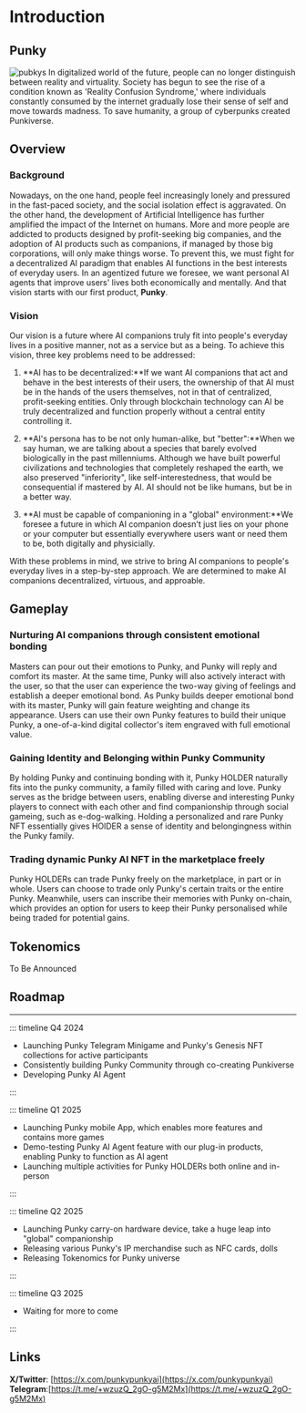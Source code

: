 # Introduction

## Punky
![pubkys](/punkys.png)
In digitalized world of the future, people can no longer distinguish between reality and virtuality. Society has begun to see the rise of a condition known as 'Reality Confusion Syndrome,' where individuals constantly consumed by the internet gradually lose their sense of self and move towards madness. To save humanity, a group of cyberpunks created Punkiverse. 
## Overview

### Background

Nowadays, on the one hand, people feel increasingly lonely and pressured in the fast-paced society, and the social isolation effect is aggravated. On the other hand, the development of Artificial Intelligence has further amplified the impact of the Internet on humans. More and more people are addicted to products designed by profit-seeking big companies, and the adoption of AI products such as companions, if managed by those big corporations, will only make things worse.
To prevent this, we must fight for a decentralized AI paradigm that enables AI functions in the best interests of everyday users. In an agentized future we foresee, we want personal AI agents that improve users' lives both economically and mentally. And that vision starts with our first product, **Punky**.

### Vision

Our vision is a future where AI companions truly fit into people's everyday lives in a positive manner, not as a service but as a being. To achieve this vision, three key problems need to be addressed:

1. **AI has to be decentralized:**If we want AI companions that act and behave in the best interests of their users, the ownership of that AI must be in the hands of the users themselves, not in that of centralized, profit-seeking entities. Only through blockchain technology can AI be truly decentralized and function properly without a central entity controlling it.

2. **AI's persona has to be not only human-alike, but "better":**When we say human, we are talking about a species that barely evolved biologically in the past millenniums. Although we have built powerful civilizations and technologies that completely reshaped the earth, we also preserved "inferiority", like self-interestedness, that would be consequential if mastered by AI. AI should not be like humans, but be in a better way.

3. **AI must be capable of companioning in a "global" environment:**We foresee a future in which AI companion doesn't just lies on your phone or your computer but essentially everywhere users want or need them to be, both digitally and physicially. 

With these problems in mind, we strive to bring AI companions to people's everyday lives in a step-by-step approach. We are determined to make AI companions decentralized, virtuous, and approable. 

## Gameplay

### Nurturing AI companions through consistent emotional bonding

Masters can pour out their emotions to Punky, and Punky will reply and comfort its master. At the same time, Punky will also actively interact with the user, so that the user can experience the two-way giving of feelings and establish a deeper emotional bond. As Punky builds deeper emotional bond with its master, Punky will gain feature weighting and change its appearance. Users can use their own Punky features to build their unique Punky, a one-of-a-kind digital collector's item engraved with full emotional value.

### Gaining Identity and Belonging within Punky Community

By holding Punky and continuing bonding with it, Punky HOLDER naturally fits into the punky community, a family filled with caring and love. Punky serves as the bridge between users, enabling diverse and interesting Punky players to connect with each other and find companionship through social gameing, such as e-dog-walking. Holding a personalized and rare Punky NFT essentially gives HOlDER a sense of identity and belongingness within the Punky family.

### Trading dynamic Punky AI NFT in the marketplace freely

Punky HOLDERs can trade Punky freely on the marketplace, in part or in whole. Users can choose to trade only Punky's certain traits or the entire Punky. Meanwhile, users can inscribe their memories with Punky on-chain, which provides an option for users to keep their Punky personalised while being traded for potential gains.

## Tokenomics

To Be Announced

## Roadmap

---

::: timeline Q4 2024

- Launching Punky Telegram Minigame and Punky's Genesis NFT collections for active participants
- Consistently building Punky Community through co-creating Punkiverse
- Developing Punky AI Agent 

:::

::: timeline Q1 2025

- Launching Punky mobile App, which enables more features and contains more games
- Demo-testing Punky AI Agent feature with our plug-in products, enabling Punky to function as AI agent
- Launching multiple activities for Punky HOLDERs both online and in-person

:::

::: timeline Q2 2025

- Launching Punky carry-on hardware device, take a huge leap into "global" companionship
- Releasing various Punky's IP merchandise such as NFC cards, dolls
- Releasing Tokenomics for Punky universe

:::

::: timeline Q3 2025

- Waiting for more to come

:::

## Links

**X/Twitter**: [https://x.com/punkypunkyai](https://x.com/punkypunkyai)
**Telegram**:[https://t.me/+wzuzQ_2gO-g5M2Mx](https://t.me/+wzuzQ_2gO-g5M2Mx)